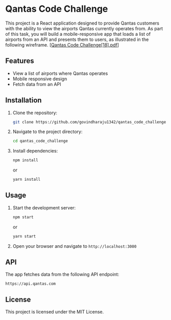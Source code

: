 # Qantas Code Challenge
This project is a React application designed to provide Qantas customers with the ability to view the airports Qantas currently operates from. As part of this task, you will build a mobile-responsive app that loads a list of airports from an API and presents them to users, as illustrated in the following wireframe. [[Qantas Code Challenge\[18\].pdf](https://github.com/govindharaju1342/qantas_code_challenge/blob/main/Qantas%20Code%20Challenge%5B18%5D.pdf)]

## Features

- View a list of airports where Qantas operates
- Mobile responsive design
- Fetch data from an API

## Installation

1. Clone the repository:
    ```sh
    git clone https://github.com/govindharaju1342/qantas_code_challenge.git
    ```
2. Navigate to the project directory:
    ```sh
    cd qantas_code_challenge
    ```
3. Install dependencies:
    ```sh
    npm install
    ``` 
    or 

    ```sh
    yarn install
    ``` 

## Usage

1. Start the development server:

     ```sh
    npm start
    ``` 
    or 

    ```sh
    yarn start
    ``` 
    
2. Open your browser and navigate to `http://localhost:3000`

## API

The app fetches data from the following API endpoint:
```
https://api.qantas.com
```

## License

This project is licensed under the MIT License.